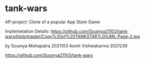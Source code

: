 # tank-wars
AP-project: Clone of a popular App Store Game 

Implemetation Details: https://github.com/Soumya21103/tank-wars/blob/master/Copy%20of%20TANKSTAR%20UML-Page-2.jpg

by
Soumya Mohapatra 2021103
Asmit Vishwakarma 2021239


https://github.com/Soumya21103/tank-wars
